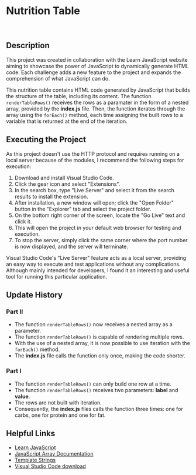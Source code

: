 # Nutrition Table
<br>

## Description
This project was created in collaboration with the Learn JavaScript website aiming to showcase the power of JavaScript to dynamically generate HTML code. Each challenge adds a new feature to the project and expands the comprehension of what JavaScript can do.

This nutrition table contains HTML code generated by JavaScript that builds the structure of the table, including its content. The function ```renderTableRows()``` receives the rows as a paramater in the form of a nested array, provided by the **index.js** file. Then, the function iterates through the array using the ```forEach()``` method, each time assigning the built rows to a variable that is returned at the end of the iteration.

## Executing the Project
As this project doesn't use the HTTP protocol and requires running on a local server because of the modules, I recommend the following steps for execution:

1. Download and install Visual Studio Code.
2. Click the gear icon and select "Extensions".
3. In the search box, type "Live Server" and select it from the search results to install the extension.
4. After installation, a new window will open; click the "Open Folder" button in the "Explorer" tab and select the project folder.
5. On the bottom right corner of the screen, locate the "Go Live" text and click it.
6. This will open the project in your default web browser for testing and execution.
7. To stop the server, simply click the same corner where the port number is now displayed, and the server will terminate.


Visual Studio Code's "Live Server" feature acts as a local server, providing an easy way to execute and test applications without any complications. Although mainly intended for developers, I found it an interesting and useful tool for running this particular application.

## Update History

### Part II
* The function ```renderTableRows()``` now receives a nested array as a parameter.
* The function ```renderTableRows()``` is capable of rendering multiple rows.
* With the use of a nested array, it is now possible to use iteration with the ```forEach()``` method.
* The **index.js** file calls the function only once, making the code shorter.

### Part I
* The function ```renderTableRows()``` can only build one row at a time.
* The function ```renderTableRows()``` receives two parameters: **label** and **value**.
* The rows are not built with iteration.
* Consequently, the **index.js** files calls the function three times: one for carbs, one for protein and one for fat.

## Helpful Links
* [Learn JavaScript](https://www.learnjavascript.com/)
* [JavaScript Array Documentation](https://developer.mozilla.org/en-US/docs/Web/JavaScript/Reference/Global_Objects/Array)
* [Template Strings](https://developer.mozilla.org/en-US/docs/Web/JavaScript/Reference/Template_literals)
* [Visual Studio Code download](https://code.visualstudio.com/)
